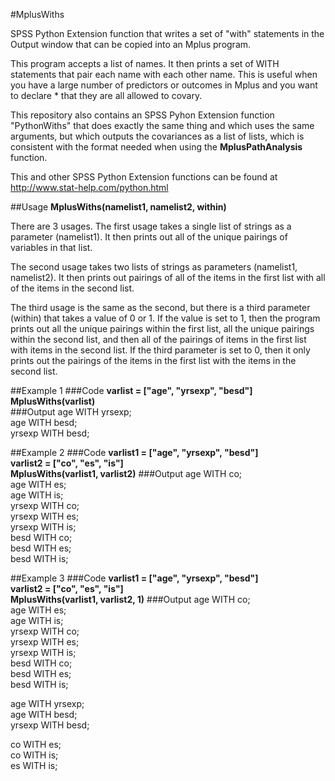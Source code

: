 #MplusWiths

SPSS Python Extension function that writes a set of "with" statements in the Output window that can be copied into an Mplus program.

This program accepts a list of names. It then prints a set of WITH statements that pair each name with each other name. This is useful when you have a large number of predictors or outcomes in Mplus and you want to declare * that they are all allowed to covary.

This repository also contains an SPSS Pyhon Extension function "PythonWiths" that does exactly the same thing and which uses the same arguments, but which outputs the covariances as a list of lists, which is consistent with the format needed when using the **MplusPathAnalysis** function.

This and other SPSS Python Extension functions can be found at http://www.stat-help.com/python.html

##Usage
**MplusWiths(namelist1, namelist2, within)**

There are 3 usages. The first usage takes a single list of strings as a parameter (namelist1). It then prints out all of the unique pairings of variables in that list.

The second usage takes two lists of strings as parameters (namelist1, namelist2). It then prints out pairings of all of the items in the first list with all of the items in the second list.

The third usage is the same as the second, but there is a third parameter (within) that takes a value of 0 or 1. If the value is set to 1, then the program prints out all the unique pairings within the first list, all the unique pairings within the second list, and then all of the pairings of items in the first list with items in the second list. If the third parameter is set to 0, then it only prints out the pairings of the items in the first list with the items in the second list.

##Example 1
###Code
**varlist = ["age", "yrsexp", "besd"]**  
**MplusWiths(varlist)**  
###Output
age WITH yrsexp;  
age WITH besd;  
yrsexp WITH besd;  

##Example 2
###Code
**varlist1 = ["age", "yrsexp", "besd"]**  
**varlist2 = ["co", "es", "is"]**  
**MplusWiths(varlist1, varlist2)** 
###Output
age WITH co;  
age WITH es;  
age WITH is;  
yrsexp WITH co;  
yrsexp WITH es;  
yrsexp WITH is;  
besd WITH co;  
besd WITH es;  
besd WITH is;  

##Example 3
###Code
**varlist1 = ["age", "yrsexp", "besd"]**  
**varlist2 = ["co", "es", "is"]**  
**MplusWiths(varlist1, varlist2, 1)** 
###Output
age WITH co;  
age WITH es;  
age WITH is;  
yrsexp WITH co;  
yrsexp WITH es;  
yrsexp WITH is;  
besd WITH co;  
besd WITH es;  
besd WITH is;  

age WITH yrsexp;  
age WITH besd;  
yrsexp WITH besd;  

co WITH es;  
co WITH is;  
es WITH is;  
